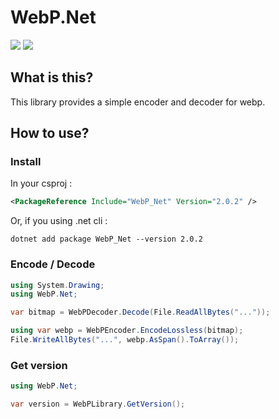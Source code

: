 # WebP.Net

![](https://img.shields.io/badge/C%23-239120?style=for-the-badge&logo=c-sharp&logoColor=white)
[![](https://img.shields.io/badge/NuGet-004880?style=for-the-badge&logo=nuget&logoColor=white)](https://www.nuget.org/packages/WebP_Net/)

## What is this?

This library provides a simple encoder and decoder for webp.

## How to use?

### Install

In your csproj :

```xml
<PackageReference Include="WebP_Net" Version="2.0.2" />
```

Or, if you using .net cli :

```
dotnet add package WebP_Net --version 2.0.2
```

### Encode / Decode

```c#
using System.Drawing;
using WebP.Net;

var bitmap = WebPDecoder.Decode(File.ReadAllBytes("..."));

using var webp = WebPEncoder.EncodeLossless(bitmap);
File.WriteAllBytes("...", webp.AsSpan().ToArray());
```

### Get version

```c#
using WebP.Net;

var version = WebPLibrary.GetVersion();
```
